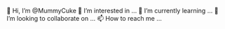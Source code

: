 👋 Hi, I’m @MummyCuke
👀 I’m interested in ...
🌱 I’m currently learning ...
💞️ I’m looking to collaborate on ...
📫 How to reach me ...
